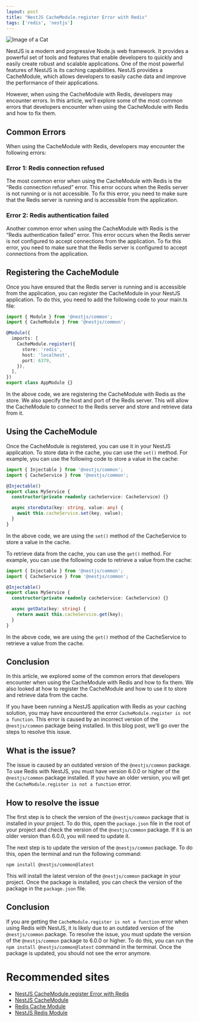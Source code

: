 ```yaml
---
layout: post
title: "NestJS CacheModule.register Error with Redis"
tags: ['redis', 'nestjs']
---
```


![Image of a Cat](http://source.unsplash.com/1600x900/?cat)

NestJS is a modern and progressive Node.js web framework. It provides a powerful set of tools and features that enable developers to quickly and easily create robust and scalable applications. One of the most powerful features of NestJS is its caching capabilities. NestJS provides a CacheModule, which allows developers to easily cache data and improve the performance of their applications.

However, when using the CacheModule with Redis, developers may encounter errors. In this article, we'll explore some of the most common errors that developers encounter when using the CacheModule with Redis and how to fix them.

## Common Errors

When using the CacheModule with Redis, developers may encounter the following errors:

### Error 1: Redis connection refused

The most common error when using the CacheModule with Redis is the “Redis connection refused” error. This error occurs when the Redis server is not running or is not accessible. To fix this error, you need to make sure that the Redis server is running and is accessible from the application.

### Error 2: Redis authentication failed

Another common error when using the CacheModule with Redis is the “Redis authentication failed” error. This error occurs when the Redis server is not configured to accept connections from the application. To fix this error, you need to make sure that the Redis server is configured to accept connections from the application.

## Registering the CacheModule

Once you have ensured that the Redis server is running and is accessible from the application, you can register the CacheModule in your NestJS application. To do this, you need to add the following code to your main.ts file:

```typescript
import { Module } from '@nestjs/common';
import { CacheModule } from '@nestjs/common';

@Module({
  imports: [
    CacheModule.register({
      store: 'redis',
      host: 'localhost',
      port: 6379,
    }),
  ],
})
export class AppModule {}
```

In the above code, we are registering the CacheModule with Redis as the store. We also specify the host and port of the Redis server. This will allow the CacheModule to connect to the Redis server and store and retrieve data from it.

## Using the CacheModule

Once the CacheModule is registered, you can use it in your NestJS application. To store data in the cache, you can use the `set()` method. For example, you can use the following code to store a value in the cache:

```typescript
import { Injectable } from '@nestjs/common';
import { CacheService } from '@nestjs/common';

@Injectable()
export class MyService {
  constructor(private readonly cacheService: CacheService) {}

  async storeData(key: string, value: any) {
    await this.cacheService.set(key, value);
  }
}
```

In the above code, we are using the `set()` method of the CacheService to store a value in the cache.

To retrieve data from the cache, you can use the `get()` method. For example, you can use the following code to retrieve a value from the cache:

```typescript
import { Injectable } from '@nestjs/common';
import { CacheService } from '@nestjs/common';

@Injectable()
export class MyService {
  constructor(private readonly cacheService: CacheService) {}

  async getData(key: string) {
    return await this.cacheService.get(key);
  }
}
```

In the above code, we are using the `get()` method of the CacheService to retrieve a value from the cache.

## Conclusion

In this article, we explored some of the common errors that developers encounter when using the CacheModule with Redis and how to fix them. We also looked at how to register the CacheModule and how to use it to store and retrieve data from the cache.

If you have been running a NestJS application with Redis as your caching solution, you may have encountered the error `CacheModule.register is not a function`. This error is caused by an incorrect version of the `@nestjs/common` package being installed. In this blog post, we'll go over the steps to resolve this issue.

## What is the issue?

The issue is caused by an outdated version of the `@nestjs/common` package. To use Redis with NestJS, you must have version 6.0.0 or higher of the `@nestjs/common` package installed. If you have an older version, you will get the `CacheModule.register is not a function` error.

## How to resolve the issue

The first step is to check the version of the `@nestjs/common` package that is installed in your project. To do this, open the `package.json` file in the root of your project and check the version of the `@nestjs/common` package. If it is an older version than 6.0.0, you will need to update it.

The next step is to update the version of the `@nestjs/common` package. To do this, open the terminal and run the following command:

```
npm install @nestjs/common@latest
```

This will install the latest version of the `@nestjs/common` package in your project. Once the package is installed, you can check the version of the package in the `package.json` file.

## Conclusion

If you are getting the `CacheModule.register is not a function` error when using Redis with NestJS, it is likely due to an outdated version of the `@nestjs/common` package. To resolve the issue, you must update the version of the `@nestjs/common` package to 6.0.0 or higher. To do this, you can run the `npm install @nestjs/common@latest` command in the terminal. Once the package is updated, you should not see the error anymore.
# Recommended sites
- [NestJS CacheModule.register Error with Redis](https://github.com/nestjs/nest/issues/1458)
- [NestJS CacheModule](https://docs.nestjs.com/techniques/caching#cachemodule-api)
- [Redis Cache Module](https://github.com/nestjs-community/cache-module)
- [NestJS Redis Module](https://github.com/nestjs-community/redis-module)